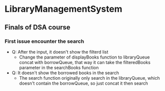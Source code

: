 # LibraryManagementSystem
## Finals of DSA course

### First issue encounter the search
- Q: After the input, it doesn't show the filterd list
  -  Change the parameter of displayBooks function to libraryQueue concat with borrowQueue, that way it can take the filteredBooks parameter in the searchBooks function
- Q: It doesn't show the borrowed books in the search
  - The search function originally only search in the libraryQueue, which doesn't contain the borrowQueue, so just concat it then search
